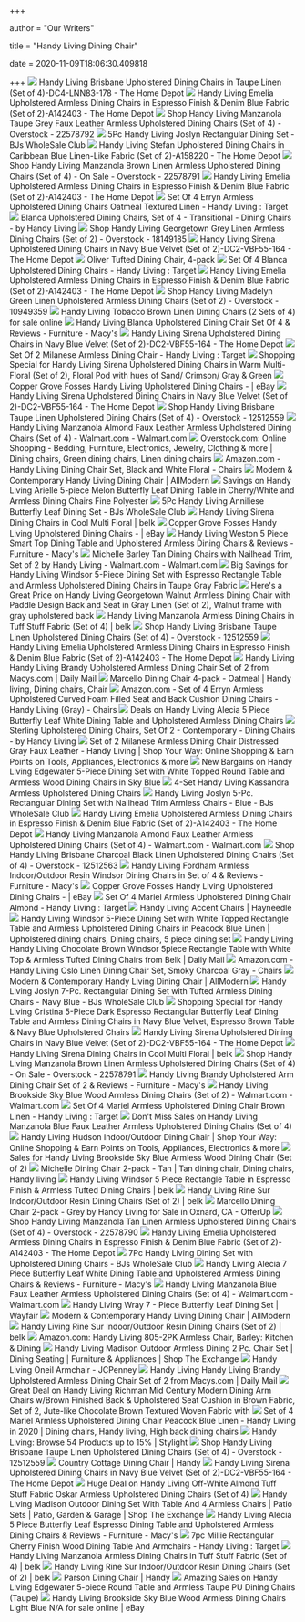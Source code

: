 +++
        
author = "Our Writers"
        
title = "Handy Living Dining Chair"
        
date = 2020-11-09T18:06:30.409818
        
+++
[ ![](https://images.homedepot-static.com/productImages/89890d35-f40c-485f-82a5-b68c658b29d8/svn/taupe-handy-living-dining-chairs-dc4-lnn83-178-64_600.jpg)](https://images.homedepot-static.com/productImages/89890d35-f40c-485f-82a5-b68c658b29d8/svn/taupe-handy-living-dining-chairs-dc4-lnn83-178-64_600.jpg) Handy Living Brisbane Upholstered Dining Chairs in Taupe Linen (Set of  4)-DC4-LNN83-178 - The Home Depot
[ ![](https://images.homedepot-static.com/productImages/ddd59389-9217-4ac4-97bf-89af12830048/svn/denim-blue-fabric-espresso-frame-handy-living-dining-chairs-a142403-64_600.jpg)](https://images.homedepot-static.com/productImages/ddd59389-9217-4ac4-97bf-89af12830048/svn/denim-blue-fabric-espresso-frame-handy-living-dining-chairs-a142403-64_600.jpg) Handy Living Emelia Upholstered Armless Dining Chairs in Espresso Finish &  Denim Blue Fabric (Set of 2)-A142403 - The Home Depot
[ ![](https://ak1.ostkcdn.com/images/products/22578792/Handy-Living-Manzanola-Taupe-Grey-Faux-Leather-Armless-Upholstered-Dining-Chairs-Set-of-4-385c24ea-08e7-4492-b1b9-88fb9525272c_600.jpg?impolicy=medium)](https://ak1.ostkcdn.com/images/products/22578792/Handy-Living-Manzanola-Taupe-Grey-Faux-Leather-Armless-Upholstered-Dining-Chairs-Set-of-4-385c24ea-08e7-4492-b1b9-88fb9525272c_600.jpg?impolicy=medium) Shop Handy Living Manzanola Taupe Grey Faux Leather Armless Upholstered Dining  Chairs (Set of 4) - Overstock - 22578792
[ ![](https://bjs.scene7.com/is/image/bjs/244423001?$bjs-Zoom$)](https://bjs.scene7.com/is/image/bjs/244423001?$bjs-Zoom$) 5Pc Handy Living Joslyn Rectangular Dining Set - BJs WholeSale Club
[ ![](https://images.homedepot-static.com/productImages/f23ac6f5-4dda-4063-9a59-2977c5ebbee2/svn/caribbean-blue-handy-living-dining-chairs-a158220-64_600.jpg)](https://images.homedepot-static.com/productImages/f23ac6f5-4dda-4063-9a59-2977c5ebbee2/svn/caribbean-blue-handy-living-dining-chairs-a158220-64_600.jpg) Handy Living Stefan Upholstered Dining Chairs in Caribbean Blue Linen-Like  Fabric (Set of 2)-A158220 - The Home Depot
[ ![](https://ak1.ostkcdn.com/images/products/22578791/Handy-Living-Manzanola-Brown-Linen-Armless-Upholstered-Dining-Chairs-Set-of-4-dee68c1d-ceba-4b6d-80d7-d9a645ad5a4e.jpg)](https://ak1.ostkcdn.com/images/products/22578791/Handy-Living-Manzanola-Brown-Linen-Armless-Upholstered-Dining-Chairs-Set-of-4-dee68c1d-ceba-4b6d-80d7-d9a645ad5a4e.jpg) Shop Handy Living Manzanola Brown Linen Armless Upholstered Dining Chairs  (Set of 4) - On Sale - Overstock - 22578791
[ ![](https://images.homedepot-static.com/productImages/1a00d08d-0bec-4a99-8600-113e6d9bb9cc/svn/denim-blue-fabric-espresso-frame-handy-living-dining-chairs-a142403-c3_600.jpg)](https://images.homedepot-static.com/productImages/1a00d08d-0bec-4a99-8600-113e6d9bb9cc/svn/denim-blue-fabric-espresso-frame-handy-living-dining-chairs-a142403-c3_600.jpg) Handy Living Emelia Upholstered Armless Dining Chairs in Espresso Finish &  Denim Blue Fabric (Set of 2)-A142403 - The Home Depot
[ ![](https://target.scene7.com/is/image/Target/GUEST_23e60cfb-f655-4ef2-bccc-40207af19613?wid=488&hei=488&fmt=pjpeg)](https://target.scene7.com/is/image/Target/GUEST_23e60cfb-f655-4ef2-bccc-40207af19613?wid=488&hei=488&fmt=pjpeg) Set Of 4 Erryn Armless Upholstered Dining Chairs Oatmeal Textured Linen - Handy  Living : Target
[ ![](https://st.hzcdn.com/simgs/6b01ce0b0b2814e0_4-3592/home-design.jpg)](https://st.hzcdn.com/simgs/6b01ce0b0b2814e0_4-3592/home-design.jpg) Blanca Upholstered Dining Chairs, Set of 4 - Transitional - Dining Chairs -  by Handy Living
[ ![](https://ak1.ostkcdn.com/images/products/18149185/Handy-Living-Georgetown-Grey-Linen-Armless-Dining-Chairs-Set-of-2-3066698b-19e8-4f03-8df6-2e4c2c1ddbce.jpg)](https://ak1.ostkcdn.com/images/products/18149185/Handy-Living-Georgetown-Grey-Linen-Armless-Dining-Chairs-Set-of-2-3066698b-19e8-4f03-8df6-2e4c2c1ddbce.jpg) Shop Handy Living Georgetown Grey Linen Armless Dining Chairs (Set of 2) -  Overstock - 18149185
[ ![](https://images.homedepot-static.com/productImages/0f5ad765-0f53-49c4-b5ba-f0000909e82c/svn/navy-blue-handy-living-dining-chairs-dc2-vbf55-164-64_600.jpg)](https://images.homedepot-static.com/productImages/0f5ad765-0f53-49c4-b5ba-f0000909e82c/svn/navy-blue-handy-living-dining-chairs-dc2-vbf55-164-64_600.jpg) Handy Living Sirena Upholstered Dining Chairs in Navy Blue Velvet (Set of  2)-DC2-VBF55-164 - The Home Depot
[ ![](https://images.costco-static.com/ImageDelivery/imageService?profileId=12026540&itemId=100463208-847&recipeName=680)](https://images.costco-static.com/ImageDelivery/imageService?profileId=12026540&itemId=100463208-847&recipeName=680) Oliver Tufted Dining Chair, 4-pack
[ ![](https://target.scene7.com/is/image/Target/GUEST_7319757a-3778-4bd7-b5b8-85f64c01d646?wid=488&hei=488&fmt=pjpeg)](https://target.scene7.com/is/image/Target/GUEST_7319757a-3778-4bd7-b5b8-85f64c01d646?wid=488&hei=488&fmt=pjpeg) Set Of 4 Blanca Upholstered Dining Chairs - Handy Living : Target
[ ![](https://images.homedepot-static.com/productImages/cc494ddf-41fa-4880-80c2-083396e39a0e/svn/denim-blue-fabric-espresso-frame-handy-living-dining-chairs-a142403-40_600.jpg)](https://images.homedepot-static.com/productImages/cc494ddf-41fa-4880-80c2-083396e39a0e/svn/denim-blue-fabric-espresso-frame-handy-living-dining-chairs-a142403-40_600.jpg) Handy Living Emelia Upholstered Armless Dining Chairs in Espresso Finish &  Denim Blue Fabric (Set of 2)-A142403 - The Home Depot
[ ![](https://ak1.ostkcdn.com/images/products/10949359/Handy-Living-Madelyn-Green-Linen-Upholstered-Armless-Dining-Chairs-Set-of-2-ef456c54-f8fa-4415-a027-120a2d50e5d1_600.jpg?impolicy=medium)](https://ak1.ostkcdn.com/images/products/10949359/Handy-Living-Madelyn-Green-Linen-Upholstered-Armless-Dining-Chairs-Set-of-2-ef456c54-f8fa-4415-a027-120a2d50e5d1_600.jpg?impolicy=medium) Shop Handy Living Madelyn Green Linen Upholstered Armless Dining Chairs  (Set of 2) - Overstock - 10949359
[ ![](https://i.ebayimg.com/images/g/L2cAAOSwrD9dvhG5/s-l640.jpg)](https://i.ebayimg.com/images/g/L2cAAOSwrD9dvhG5/s-l640.jpg) Handy Living Tobacco Brown Linen Dining Chairs (2 Sets of 4) for sale online
[ ![](https://slimages.macysassets.com/is/image/MCY/products/7/optimized/10316777_fpx.tif?bgc=255,255,255&wid=224&qlt=90,0&layer=comp&op_sharpen=0&resMode=bicub&op_usm=0.7,1.0,0.5,0&fmt=jpeg)](https://slimages.macysassets.com/is/image/MCY/products/7/optimized/10316777_fpx.tif?bgc=255,255,255&wid=224&qlt=90,0&layer=comp&op_sharpen=0&resMode=bicub&op_usm=0.7,1.0,0.5,0&fmt=jpeg) Handy Living Blanca Upholstered Dining Chair Set Of 4 & Reviews - Furniture  - Macy's
[ ![](https://images.homedepot-static.com/productImages/53ff0400-4f86-4801-8984-016dd92d17f1/svn/navy-blue-handy-living-dining-chairs-dc2-vbf55-164-c3_600.jpg)](https://images.homedepot-static.com/productImages/53ff0400-4f86-4801-8984-016dd92d17f1/svn/navy-blue-handy-living-dining-chairs-dc2-vbf55-164-c3_600.jpg) Handy Living Sirena Upholstered Dining Chairs in Navy Blue Velvet (Set of  2)-DC2-VBF55-164 - The Home Depot
[ ![](https://target.scene7.com/is/image/Target/GUEST_56f2658a-a415-4432-8d3e-2c4a4ae0efd1?wid=488&hei=488&fmt=pjpeg)](https://target.scene7.com/is/image/Target/GUEST_56f2658a-a415-4432-8d3e-2c4a4ae0efd1?wid=488&hei=488&fmt=pjpeg) Set Of 2 Milanese Armless Dining Chair - Handy Living : Target
[ ![](https://images.prod.meredith.com/product/176f5cd549d028d6b49b0085efde9c4b/1598976005338/l/handy-living-sirena-upholstered-dining-chairs-in-warm-multi-floral-set-of-2-floral-pod-with-hues-of-sand-crimson-gray-and-green)](https://images.prod.meredith.com/product/176f5cd549d028d6b49b0085efde9c4b/1598976005338/l/handy-living-sirena-upholstered-dining-chairs-in-warm-multi-floral-set-of-2-floral-pod-with-hues-of-sand-crimson-gray-and-green) Shopping Special for Handy Living Sirena Upholstered Dining Chairs in Warm  Multi-Floral (Set of 2), Floral Pod with hues of Sand/ Crimson/ Gray & Green
[ ![](https://ak1.ostkcdn.com/images/products/26882521/Handy-Living-Sirena-Upholstered-Dining-Chairs-Set-of-2-5da30b3e-b1f4-46ee-b491-3b23675f4e14.jpg)](https://ak1.ostkcdn.com/images/products/26882521/Handy-Living-Sirena-Upholstered-Dining-Chairs-Set-of-2-5da30b3e-b1f4-46ee-b491-3b23675f4e14.jpg) Copper Grove Fosses Handy Living Upholstered Dining Chairs - | eBay
[ ![](https://images.homedepot-static.com/productImages/48167391-0c9b-440a-ba59-e865dba98a98/svn/navy-blue-handy-living-dining-chairs-dc2-vbf55-164-40_600.jpg)](https://images.homedepot-static.com/productImages/48167391-0c9b-440a-ba59-e865dba98a98/svn/navy-blue-handy-living-dining-chairs-dc2-vbf55-164-40_600.jpg) Handy Living Sirena Upholstered Dining Chairs in Navy Blue Velvet (Set of  2)-DC2-VBF55-164 - The Home Depot
[ ![](https://ak1.ostkcdn.com/images/products/12512559/Handy-Living-Brisbane-Taupe-Linen-Upholstered-Dining-Chairs-Set-of-4-bd4272cf-5933-4a29-9635-9b8b147babcc.jpg)](https://ak1.ostkcdn.com/images/products/12512559/Handy-Living-Brisbane-Taupe-Linen-Upholstered-Dining-Chairs-Set-of-4-bd4272cf-5933-4a29-9635-9b8b147babcc.jpg) Shop Handy Living Brisbane Taupe Linen Upholstered Dining Chairs (Set of 4)  - Overstock - 12512559
[ ![](https://i5.walmartimages.com/asr/80180639-bdd3-4975-a625-98d6e16321fc.e4d47928b91c5fe6166ee9d0ae611917.jpeg)](https://i5.walmartimages.com/asr/80180639-bdd3-4975-a625-98d6e16321fc.e4d47928b91c5fe6166ee9d0ae611917.jpeg) Handy Living Manzanola Almond Faux Leather Armless Upholstered Dining Chairs  (Set of 4) - Walmart.com - Walmart.com
[ ![](https://i.pinimg.com/originals/74/c6/70/74c67041321a2ff93c35d3676d206793.jpg)](https://i.pinimg.com/originals/74/c6/70/74c67041321a2ff93c35d3676d206793.jpg) Overstock.com: Online Shopping - Bedding, Furniture, Electronics, Jewelry,  Clothing & more | Dining chairs, Green dining chairs, Linen dining chairs
[ ![](https://images-na.ssl-images-amazon.com/images/I/91QAZdMluWL._AC_SY355_.jpg)](https://images-na.ssl-images-amazon.com/images/I/91QAZdMluWL._AC_SY355_.jpg) Amazon.com - Handy Living Dining Chair Set, Black and White Floral - Chairs
[ ![](https://secure.img1-fg.wfcdn.com/im/64505051/resize-h310-w310%5Ecompr-r85/8086/80868930/victor-upholstered-dining-chair.jpg)](https://secure.img1-fg.wfcdn.com/im/64505051/resize-h310-w310%5Ecompr-r85/8086/80868930/victor-upholstered-dining-chair.jpg) Modern & Contemporary Handy Living Dining Chair | AllModern
[ ![](https://images.prod.meredith.com/product/0fca25b18e263e4041de1c941b59b7e4/1574524805678/l/handy-living-arielle-5-piece-melon-butterfly-leaf-dining-table-in-cherry-white-and-armless-dining-chairs-fine-polyester)](https://images.prod.meredith.com/product/0fca25b18e263e4041de1c941b59b7e4/1574524805678/l/handy-living-arielle-5-piece-melon-butterfly-leaf-dining-table-in-cherry-white-and-armless-dining-chairs-fine-polyester) Savings on Handy Living Arielle 5-piece Melon Butterfly Leaf Dining Table  in Cherry/White and Armless Dining Chairs Fine Polyester
[ ![](https://bjs.scene7.com/is/image/bjs/244411001?$bjs-Zoom$)](https://bjs.scene7.com/is/image/bjs/244411001?$bjs-Zoom$) 5Pc Handy Living Anniliese Butterfly Leaf Dining Set - BJs WholeSale Club
[ ![](https://belk.scene7.com/is/image/Belk?layer=0&src=9200819_DC2PTN55164_A_960&$DWP_PRODUCT_PDP_LARGE$)](https://belk.scene7.com/is/image/Belk?layer=0&src=9200819_DC2PTN55164_A_960&$DWP_PRODUCT_PDP_LARGE$) Handy Living Sirena Dining Chairs in Cool Multi Floral | belk
[ ![](https://ak1.ostkcdn.com/images/products/26882521/Handy-Living-Sirena-Upholstered-Dining-Chairs-Set-of-2-bc7d01b3-8ce0-4f66-8eb2-1a6fb38f9178.jpg)](https://ak1.ostkcdn.com/images/products/26882521/Handy-Living-Sirena-Upholstered-Dining-Chairs-Set-of-2-bc7d01b3-8ce0-4f66-8eb2-1a6fb38f9178.jpg) Copper Grove Fosses Handy Living Upholstered Dining Chairs - | eBay
[ ![](https://slimages.macys.com/is/image/MCY/products/2/optimized/17205082_fpx.tif?op_sharpen=1&wid=500&hei=613&fit=fit,1&$filtersm$)](https://slimages.macys.com/is/image/MCY/products/2/optimized/17205082_fpx.tif?op_sharpen=1&wid=500&hei=613&fit=fit,1&$filtersm$) Handy Living Weston 5 Piece Smart Top Dining Table and Upholstered Armless Dining  Chairs & Reviews - Furniture - Macy's
[ ![](https://i5.walmartimages.com/asr/d95d3dab-fd34-4e97-9670-a3405c0a37f3.368c8375806e1719ad3a93bc32538cb0.jpeg?odnWidth=612&odnHeight=612&odnBg=ffffff)](https://i5.walmartimages.com/asr/d95d3dab-fd34-4e97-9670-a3405c0a37f3.368c8375806e1719ad3a93bc32538cb0.jpeg?odnWidth=612&odnHeight=612&odnBg=ffffff) Michelle Barley Tan Dining Chairs with Nailhead Trim, Set of 2 by Handy  Living - Walmart.com - Walmart.com
[ ![](https://images.prod.meredith.com/product/2a24494aeabdc2024eb3f3ca27375b8c/1550476320003/l/handy-living-windsor-5-piece-dining-set-with-espresso-rectangle-table-and-armless-upholstered-dining-chairs-in-taupe-gray-fabric)](https://images.prod.meredith.com/product/2a24494aeabdc2024eb3f3ca27375b8c/1550476320003/l/handy-living-windsor-5-piece-dining-set-with-espresso-rectangle-table-and-armless-upholstered-dining-chairs-in-taupe-gray-fabric) Big Savings for Handy Living Windsor 5-Piece Dining Set with Espresso  Rectangle Table and Armless Upholstered Dining Chairs in Taupe Gray Fabric
[ ![](https://images.prod.meredith.com/product/0c7cca9bbff2bb1991e845e3d792072a/1570593820540/l/handy-living-georgetown-walnut-armless-dining-chair-with-paddle-design-back-and-seat-in-gray-linen-set-of-2-walnut-frame-with-gray-upholstered-back)](https://images.prod.meredith.com/product/0c7cca9bbff2bb1991e845e3d792072a/1570593820540/l/handy-living-georgetown-walnut-armless-dining-chair-with-paddle-design-back-and-seat-in-gray-linen-set-of-2-walnut-frame-with-gray-upholstered-back) Here's a Great Price on Handy Living Georgetown Walnut Armless Dining Chair  with Paddle Design Back and Seat in Gray Linen (Set of 2), Walnut frame  with gray upholstered back
[ ![](https://belk.scene7.com/is/image/Belk?layer=0&src=9200819_DC4KZS16374_A_030&$DWP_PRODUCT_PDP_MOBILE_L$)](https://belk.scene7.com/is/image/Belk?layer=0&src=9200819_DC4KZS16374_A_030&$DWP_PRODUCT_PDP_MOBILE_L$) Handy Living Manzanola Armless Dining Chairs in Tuff Stuff Fabric (Set of  4) | belk
[ ![](https://ak1.ostkcdn.com/images/products/12512559/Handy-Living-Brisbane-Taupe-Linen-Upholstered-Dining-Chairs-Set-of-4-9cc5f2be-b643-404b-b25f-61a11387b327.jpg)](https://ak1.ostkcdn.com/images/products/12512559/Handy-Living-Brisbane-Taupe-Linen-Upholstered-Dining-Chairs-Set-of-4-9cc5f2be-b643-404b-b25f-61a11387b327.jpg) Shop Handy Living Brisbane Taupe Linen Upholstered Dining Chairs (Set of 4)  - Overstock - 12512559
[ ![](https://images.homedepot-static.com/productImages/b9bcbffd-1aea-4484-b4eb-c823832871d1/svn/denim-blue-fabric-espresso-frame-handy-living-dining-chairs-a142403-31_600.jpg)](https://images.homedepot-static.com/productImages/b9bcbffd-1aea-4484-b4eb-c823832871d1/svn/denim-blue-fabric-espresso-frame-handy-living-dining-chairs-a142403-31_600.jpg) Handy Living Emelia Upholstered Armless Dining Chairs in Espresso Finish &  Denim Blue Fabric (Set of 2)-A142403 - The Home Depot
[ ![](https://slimages.macysassets.com/is/image/MCY/products/1/optimized/17205211_fpx.tif?wid=300&fmt=jpeg&qlt=100)](https://slimages.macysassets.com/is/image/MCY/products/1/optimized/17205211_fpx.tif?wid=300&fmt=jpeg&qlt=100) Handy Living Handy Living Brandy Upholstered Armless Dining Chair Set of 2  from Macys.com | Daily Mail
[ ![](https://i.pinimg.com/originals/0e/ac/6d/0eac6d9380ed95b17ba2701124f4db3c.jpg)](https://i.pinimg.com/originals/0e/ac/6d/0eac6d9380ed95b17ba2701124f4db3c.jpg) Marcello Dining Chair 4-pack - Oatmeal | Handy living, Dining chairs, Chair
[ ![](https://images-na.ssl-images-amazon.com/images/I/31cVMACKmUL._AC_.jpg)](https://images-na.ssl-images-amazon.com/images/I/31cVMACKmUL._AC_.jpg) Amazon.com - Set of 4 Erryn Armless Upholstered Curved Foam Filled Seat and  Back Cushion Dining Chairs - Handy Living (Gray) - Chairs
[ ![](https://images.prod.meredith.com/product/9cb388a83c40cab96d00357601af7fb8/1596794714216/l/handy-living-alecia-5-piece-butterfly-leaf-white-dining-table-and-upholstered-armless-dining-chairs)](https://images.prod.meredith.com/product/9cb388a83c40cab96d00357601af7fb8/1596794714216/l/handy-living-alecia-5-piece-butterfly-leaf-white-dining-table-and-upholstered-armless-dining-chairs) Deals on Handy Living Alecia 5 Piece Butterfly Leaf White Dining Table and  Upholstered Armless Dining Chairs
[ ![](https://st.hzcdn.com/simgs/1321c3fa0cb8a66e_4-3517/home-design.jpg)](https://st.hzcdn.com/simgs/1321c3fa0cb8a66e_4-3517/home-design.jpg) Sterling Upholstered Dining Chairs, Set Of 2 - Contemporary - Dining Chairs  - by Handy Living
[ ![](https://s5.sywcdn.net/getImage?url=https%3A%2F%2Ftarget.scene7.com%2Fis%2Fimage%2FTarget%2FGUEST_93401505-495f-491d-92ae-f871910c328b&t=Product&w=380&h=380&qlt=100&mrg=1&str=1&s=26e6491631e52271a480470509580cc2)](https://s5.sywcdn.net/getImage?url=https%3A%2F%2Ftarget.scene7.com%2Fis%2Fimage%2FTarget%2FGUEST_93401505-495f-491d-92ae-f871910c328b&t=Product&w=380&h=380&qlt=100&mrg=1&str=1&s=26e6491631e52271a480470509580cc2) Set of 2 Milanese Armless Dining Chair Distressed Gray Faux Leather - Handy  Living | Shop Your Way: Online Shopping & Earn Points on Tools, Appliances,  Electronics & more
[ ![](https://images.prod.meredith.com/product/5842bbe9bbd4d1e48ecc9fdfc3e886ed/1595292248343/l/handy-living-edgewater-5-piece-dining-set-with-white-topped-round-table-and-armless-wood-dining-chairs-in-sky-blue)](https://images.prod.meredith.com/product/5842bbe9bbd4d1e48ecc9fdfc3e886ed/1595292248343/l/handy-living-edgewater-5-piece-dining-set-with-white-topped-round-table-and-armless-wood-dining-chairs-in-sky-blue) New Bargains on Handy Living Edgewater 5-Piece Dining Set with White Topped  Round Table and Armless Wood Dining Chairs in Sky Blue
[ ![](https://images.homedepot-static.com/productImages/dcc18c28-3418-49d3-a09e-a6e7e501cbd2/svn/heather-gray-handy-living-dining-chairs-a168366-64_300.jpg)](https://images.homedepot-static.com/productImages/dcc18c28-3418-49d3-a09e-a6e7e501cbd2/svn/heather-gray-handy-living-dining-chairs-a168366-64_300.jpg) 4-Set Handy Living Kassandra Armless Upholstered Dining Chairs
[ ![](https://bjs.scene7.com/is/image/bjs/244418?$bjs-Initial480$)](https://bjs.scene7.com/is/image/bjs/244418?$bjs-Initial480$) Handy Living Joslyn 5-Pc. Rectangular Dining Set with Nailhead Trim Armless  Chairs - Blue - BJs WholeSale Club
[ ![](https://images.homedepot-static.com/productImages/9c3bc1a6-1be6-4715-9ecf-41f9c1176a7d/svn/denim-blue-fabric-espresso-frame-handy-living-dining-chairs-a142403-66_600.jpg)](https://images.homedepot-static.com/productImages/9c3bc1a6-1be6-4715-9ecf-41f9c1176a7d/svn/denim-blue-fabric-espresso-frame-handy-living-dining-chairs-a142403-66_600.jpg) Handy Living Emelia Upholstered Armless Dining Chairs in Espresso Finish &  Denim Blue Fabric (Set of 2)-A142403 - The Home Depot
[ ![](https://i5.walmartimages.com/asr/f728bd80-1b72-416d-b5a8-dcc85a6837ab.91562e419327d2cd40e1026996263e82.jpeg?odnWidth=612&odnHeight=612&odnBg=ffffff)](https://i5.walmartimages.com/asr/f728bd80-1b72-416d-b5a8-dcc85a6837ab.91562e419327d2cd40e1026996263e82.jpeg?odnWidth=612&odnHeight=612&odnBg=ffffff) Handy Living Manzanola Almond Faux Leather Armless Upholstered Dining Chairs  (Set of 4) - Walmart.com - Walmart.com
[ ![](https://ak1.ostkcdn.com/images/products/12512563/Handy-Living-Brisbane-Charcoal-Black-Linen-Upholstered-Dining-Chairs-Set-of-4-8af9b894-52c7-461c-8ea0-048c1d2cbda3.jpg)](https://ak1.ostkcdn.com/images/products/12512563/Handy-Living-Brisbane-Charcoal-Black-Linen-Upholstered-Dining-Chairs-Set-of-4-8af9b894-52c7-461c-8ea0-048c1d2cbda3.jpg) Shop Handy Living Brisbane Charcoal Black Linen Upholstered Dining Chairs  (Set of 4) - Overstock - 12512563
[ ![](https://slimages.macysassets.com/is/image/MCY/products/2/optimized/15309262_fpx.tif?op_sharpen=1&wid=500&hei=613&fit=fit,1&$filtersm$)](https://slimages.macysassets.com/is/image/MCY/products/2/optimized/15309262_fpx.tif?op_sharpen=1&wid=500&hei=613&fit=fit,1&$filtersm$) Handy Living Fordham Armless Indoor/Outdoor Resin Windsor Dining Chairs in  Set of 4 & Reviews - Furniture - Macy's
[ ![](https://ak1.ostkcdn.com/images/products/26882521/Handy-Living-Sirena-Upholstered-Dining-Chairs-Set-of-2-c953e921-c345-4157-b185-d2a6d862bfd3.jpg)](https://ak1.ostkcdn.com/images/products/26882521/Handy-Living-Sirena-Upholstered-Dining-Chairs-Set-of-2-c953e921-c345-4157-b185-d2a6d862bfd3.jpg) Copper Grove Fosses Handy Living Upholstered Dining Chairs - | eBay
[ ![](https://target.scene7.com/is/image/Target/GUEST_15b6520a-5eec-4dfa-8d9c-da390afb659d?wid=488&hei=488&fmt=pjpeg)](https://target.scene7.com/is/image/Target/GUEST_15b6520a-5eec-4dfa-8d9c-da390afb659d?wid=488&hei=488&fmt=pjpeg) Set Of 4 Mariel Armless Upholstered Dining Chair Almond - Handy Living :  Target
[ ![](https://content.haycdn.com/mgen/master:HLG422.jpg?is=400,400,0xffffff)](https://content.haycdn.com/mgen/master:HLG422.jpg?is=400,400,0xffffff) Handy Living Accent Chairs | Hayneedle
[ ![](https://i.pinimg.com/474x/fa/f3/99/faf3995338b4f79d2f2667f90e0bd94d.jpg)](https://i.pinimg.com/474x/fa/f3/99/faf3995338b4f79d2f2667f90e0bd94d.jpg) Handy Living Windsor 5-Piece Dining Set with White Topped Rectangle Table  and Armless Upholstered Dining Chairs in Peacock Blue Linen | Upholstered dining  chairs, Dining chairs, 5 piece dining set
[ ![](https://d1-pub.bizrate.com/image/obj/10610533220;sq=400)](https://d1-pub.bizrate.com/image/obj/10610533220;sq=400) Handy Living Handy Living Chocolate Brown Windsor 5piece Rectangle Table  with White Top & Armless Tufted Dining Chairs from Belk | Daily Mail
[ ![](https://m.media-amazon.com/images/I/81ELAurqGFL._AC_.jpg)](https://m.media-amazon.com/images/I/81ELAurqGFL._AC_.jpg) Amazon.com - Handy Living Oslo Linen Dining Chair Set, Smoky Charcoal Gray  - Chairs
[ ![](https://secure.img1-fg.wfcdn.com/im/47160181/resize-h310-w310%5Ecompr-r85/9330/93302940/melva-velvet-upholstered-dining-chair.jpg)](https://secure.img1-fg.wfcdn.com/im/47160181/resize-h310-w310%5Ecompr-r85/9330/93302940/melva-velvet-upholstered-dining-chair.jpg) Modern & Contemporary Handy Living Dining Chair | AllModern
[ ![](https://bjs.scene7.com/is/image/bjs/244424001?$bjs-Zoom$)](https://bjs.scene7.com/is/image/bjs/244424001?$bjs-Zoom$) Handy Living Joslyn 7-Pc. Rectangular Dining Set with Tufted Armless Dining  Chairs - Navy Blue - BJs WholeSale Club
[ ![](https://images.prod.meredith.com/product/404d6803e35184396a306692cfa4630a/1597658545071/l/handy-living-cristina-5-piece-navy-blue-rectangular-butterfly-leaf-dining-table-and-armless-dining-chairs-velvet-espresso-brown-table-and-navy-blue)](https://images.prod.meredith.com/product/404d6803e35184396a306692cfa4630a/1597658545071/l/handy-living-cristina-5-piece-navy-blue-rectangular-butterfly-leaf-dining-table-and-armless-dining-chairs-velvet-espresso-brown-table-and-navy-blue) Shopping Special for Handy Living Cristina 5-Piece Dark Espresso  Rectangular Butterfly Leaf Dining Table and Armless Dining Chairs in Navy  Blue Velvet, Espresso Brown Table & Navy Blue Upholstered Chairs
[ ![](https://images.homedepot-static.com/productImages/73620cac-8fbe-4e14-93de-61372cac69a6/svn/navy-blue-handy-living-dining-chairs-dc2-vbf55-164-66_600.jpg)](https://images.homedepot-static.com/productImages/73620cac-8fbe-4e14-93de-61372cac69a6/svn/navy-blue-handy-living-dining-chairs-dc2-vbf55-164-66_600.jpg) Handy Living Sirena Upholstered Dining Chairs in Navy Blue Velvet (Set of  2)-DC2-VBF55-164 - The Home Depot
[ ![](https://belk.scene7.com/is/image/Belk?layer=0&src=9200819_DC2PTN55164_B_960&$DWP_PRODUCT_PDP_MOBILE_L$)](https://belk.scene7.com/is/image/Belk?layer=0&src=9200819_DC2PTN55164_B_960&$DWP_PRODUCT_PDP_MOBILE_L$) Handy Living Sirena Dining Chairs in Cool Multi Floral | belk
[ ![](https://ak1.ostkcdn.com/images/products/22578791/Handy-Living-Manzanola-Brown-Linen-Armless-Upholstered-Dining-Chairs-Set-of-4-2169d8dd-8ca8-4b54-afd6-2d099542f7cb_600.jpg?impolicy=medium)](https://ak1.ostkcdn.com/images/products/22578791/Handy-Living-Manzanola-Brown-Linen-Armless-Upholstered-Dining-Chairs-Set-of-4-2169d8dd-8ca8-4b54-afd6-2d099542f7cb_600.jpg?impolicy=medium) Shop Handy Living Manzanola Brown Linen Armless Upholstered Dining Chairs  (Set of 4) - On Sale - Overstock - 22578791
[ ![](https://slimages.macysassets.com/is/image/MCY/products/7/optimized/17204877_fpx.tif?op_sharpen=1&wid=500&hei=613&fit=fit,1&$filtersm$)](https://slimages.macysassets.com/is/image/MCY/products/7/optimized/17204877_fpx.tif?op_sharpen=1&wid=500&hei=613&fit=fit,1&$filtersm$) Handy Living Brandy Upholstered Arm Dining Chair Set of 2 & Reviews -  Furniture - Macy's
[ ![](https://i5.walmartimages.com/asr/9c9ad592-d8e7-497e-9aca-97a208654d5b_1.d43fdc0f46c11c89e8b08912bc58f67b.jpeg?odnWidth=612&odnHeight=612&odnBg=ffffff)](https://i5.walmartimages.com/asr/9c9ad592-d8e7-497e-9aca-97a208654d5b_1.d43fdc0f46c11c89e8b08912bc58f67b.jpeg?odnWidth=612&odnHeight=612&odnBg=ffffff) Handy Living Brookside Sky Blue Wood Armless Dining Chairs (Set of 2) -  Walmart.com - Walmart.com
[ ![](https://target.scene7.com/is/image/Target/GUEST_5593e6c1-83dd-4aba-af70-3568bef4fdcd?wid=488&hei=488&fmt=pjpeg)](https://target.scene7.com/is/image/Target/GUEST_5593e6c1-83dd-4aba-af70-3568bef4fdcd?wid=488&hei=488&fmt=pjpeg) Set Of 4 Mariel Armless Upholstered Dining Chair Brown Linen - Handy Living  : Target
[ ![](https://images.prod.meredith.com/product/69825e748ad8de716dc828c4404b3e59/1576925107741/l/handy-living-manzanola-blue-faux-leather-armless-upholstered-dining-chairs-set-of-4)](https://images.prod.meredith.com/product/69825e748ad8de716dc828c4404b3e59/1576925107741/l/handy-living-manzanola-blue-faux-leather-armless-upholstered-dining-chairs-set-of-4) Don't Miss Sales on Handy Living Manzanola Blue Faux Leather Armless  Upholstered Dining Chairs (Set of 4)
[ ![](https://s3.sywcdn.net/getImage?url=https%3A%2F%2Fimages.hayneedle.com%2Fmgen%2Foptions%3AHLG441_15_BeigeBrown.jpg%3Fis%3D1600%2C1600%2C0xffffff&t=Product&w=1500&h=1500&qlt=100&mrg=1&str=1&s=bfb15cfd153b9850ee10b423ac085f03)](https://s3.sywcdn.net/getImage?url=https%3A%2F%2Fimages.hayneedle.com%2Fmgen%2Foptions%3AHLG441_15_BeigeBrown.jpg%3Fis%3D1600%2C1600%2C0xffffff&t=Product&w=1500&h=1500&qlt=100&mrg=1&str=1&s=bfb15cfd153b9850ee10b423ac085f03) Handy Living Hudson Indoor/Outdoor Dining Chair | Shop Your Way: Online  Shopping & Earn Points on Tools, Appliances, Electronics & more
[ ![](https://images.prod.meredith.com/product/ae06de16ab118ce1d6326e00ba06df53/1532243401518/l/brookside-sky-blue-armless-wood-dining-chair-set-of-2)](https://images.prod.meredith.com/product/ae06de16ab118ce1d6326e00ba06df53/1532243401518/l/brookside-sky-blue-armless-wood-dining-chair-set-of-2) Sales for Handy Living Brookside Sky Blue Armless Wood Dining Chair (Set of  2)
[ ![](https://i.pinimg.com/originals/cd/bb/da/cdbbda1e80a3350f31f5167a89f190fa.jpg)](https://i.pinimg.com/originals/cd/bb/da/cdbbda1e80a3350f31f5167a89f190fa.jpg) Michelle Dining Chair 2-pack - Tan | Tan dining chair, Dining chairs, Handy  living
[ ![](https://belk.scene7.com/is/image/Belk?layer=0&src=9200819_1188520_A_200&$DWP_PRODUCT_PDP_LARGE$)](https://belk.scene7.com/is/image/Belk?layer=0&src=9200819_1188520_A_200&$DWP_PRODUCT_PDP_LARGE$) Handy Living Windsor 5 Piece Rectangle Table in Espresso Finish & Armless  Tufted Dining Chairs | belk
[ ![](https://belk.scene7.com/is/image/Belk?layer=0&src=9200819_DC216420_A_030&$DWP_PRODUCT_PDP_MOBILE_L$)](https://belk.scene7.com/is/image/Belk?layer=0&src=9200819_DC216420_A_030&$DWP_PRODUCT_PDP_MOBILE_L$) Handy Living Rine Sur Indoor/Outdoor Resin Dining Chairs (Set of 2) | belk
[ ![](https://images.offerup.com/s7EmhtqLmk6M8dzOlgy69KAMSFM=/600x800/08d1/08d1dd51c72e4171818b9c204cd8d4c8.jpg)](https://images.offerup.com/s7EmhtqLmk6M8dzOlgy69KAMSFM=/600x800/08d1/08d1dd51c72e4171818b9c204cd8d4c8.jpg) Marcello Dining Chair 2-pack - Grey by Handy Living for Sale in Oxnard, CA  - OfferUp
[ ![](https://ak1.ostkcdn.com/images/products/22578790/Handy-Living-Manzanola-Tan-Linen-Armless-Upholstered-Dining-Chairs-Set-of-4-88436eb8-9bb6-4a41-9b33-cd2add3c38fc_600.jpg?impolicy=medium)](https://ak1.ostkcdn.com/images/products/22578790/Handy-Living-Manzanola-Tan-Linen-Armless-Upholstered-Dining-Chairs-Set-of-4-88436eb8-9bb6-4a41-9b33-cd2add3c38fc_600.jpg?impolicy=medium) Shop Handy Living Manzanola Tan Linen Armless Upholstered Dining Chairs  (Set of 4) - Overstock - 22578790
[ ![](https://images.homedepot-static.com/productImages/e1c2b8be-515a-4343-944c-ecb06a116453/svn/denim-blue-fabric-espresso-frame-handy-living-dining-chairs-a142403-4f_600.jpg)](https://images.homedepot-static.com/productImages/e1c2b8be-515a-4343-944c-ecb06a116453/svn/denim-blue-fabric-espresso-frame-handy-living-dining-chairs-a142403-4f_600.jpg) Handy Living Emelia Upholstered Armless Dining Chairs in Espresso Finish &  Denim Blue Fabric (Set of 2)-A142403 - The Home Depot
[ ![](https://bjs.scene7.com/is/image/bjs/244415?$bjs-Zoom$)](https://bjs.scene7.com/is/image/bjs/244415?$bjs-Zoom$) 7Pc Handy Living Dining Set with Upholstered Dining Chairs - BJs WholeSale  Club
[ ![](https://slimages.macysassets.com/is/image/MCY/products/0/optimized/17205350_fpx.tif?op_sharpen=1&wid=500&hei=613&fit=fit,1&$filtersm$)](https://slimages.macysassets.com/is/image/MCY/products/0/optimized/17205350_fpx.tif?op_sharpen=1&wid=500&hei=613&fit=fit,1&$filtersm$) Handy Living Alecia 7 Piece Butterfly Leaf White Dining Table and  Upholstered Armless Dining Chairs & Reviews - Furniture - Macy's
[ ![](https://i5.walmartimages.com/asr/503222a8-9073-4133-b6e3-1d88ce303a36.ef9e103cc5008362a4fcc4d21cb3e00b.jpeg)](https://i5.walmartimages.com/asr/503222a8-9073-4133-b6e3-1d88ce303a36.ef9e103cc5008362a4fcc4d21cb3e00b.jpeg) Handy Living Manzanola Blue Faux Leather Armless Upholstered Dining Chairs  (Set of 4) - Walmart.com - Walmart.com
[ ![](https://secure.img1-fg.wfcdn.com/im/71834362/resize-h800-w800%5Ecompr-r85/1260/126095899/Wray+7+-+Piece+Butterfly+Leaf+Dining+Set.jpg)](https://secure.img1-fg.wfcdn.com/im/71834362/resize-h800-w800%5Ecompr-r85/1260/126095899/Wray+7+-+Piece+Butterfly+Leaf+Dining+Set.jpg) Handy Living Wray 7 - Piece Butterfly Leaf Dining Set | Wayfair
[ ![](https://secure.img1-fg.wfcdn.com/im/02644373/resize-h310-w310%5Ecompr-r85/9696/96965324/colby-upholstered-dining-chair.jpg)](https://secure.img1-fg.wfcdn.com/im/02644373/resize-h310-w310%5Ecompr-r85/9696/96965324/colby-upholstered-dining-chair.jpg) Modern & Contemporary Handy Living Dining Chair | AllModern
[ ![](https://belk.scene7.com/is/image/Belk?layer=0&src=9200819_DC216420_C_030&$DWP_PRODUCT_PDP_MOBILE_L$)](https://belk.scene7.com/is/image/Belk?layer=0&src=9200819_DC216420_C_030&$DWP_PRODUCT_PDP_MOBILE_L$) Handy Living Rine Sur Indoor/Outdoor Resin Dining Chairs (Set of 2) | belk
[ ![](https://images-na.ssl-images-amazon.com/images/I/91r5aqbCQ6L._AC_SY355_.jpg)](https://images-na.ssl-images-amazon.com/images/I/91r5aqbCQ6L._AC_SY355_.jpg) Amazon.com: Handy Living 805-2PK Armless Chair, Barley: Kitchen & Dining
[ ![](https://www.shopmyexchange.com/products/images/xlarge/1940970_4129.jpg)](https://www.shopmyexchange.com/products/images/xlarge/1940970_4129.jpg) Handy Living Madison Outdoor Armless Dining 2 Pc. Chair Set | Dining  Seating | Furniture & Appliances | Shop The Exchange
[ ![](https://s7d9.scene7.com/is/image/JCPenney/DP1210201911003277M?resmode=sharp2&op_sharpen=1&wid=550&hei=550)](https://s7d9.scene7.com/is/image/JCPenney/DP1210201911003277M?resmode=sharp2&op_sharpen=1&wid=550&hei=550) Handy Living Oneil Armchair - JCPenney
[ ![](https://ak1.ostkcdn.com/images/products/18149200/Handy-Living-Georgetown-Grey-Linen-Armless-Dining-Chairs-Set-of-2-cbdfeebb-6c60-4bb6-bd97-d3b678e2c2fc_1000.jpg)](https://ak1.ostkcdn.com/images/products/18149200/Handy-Living-Georgetown-Grey-Linen-Armless-Dining-Chairs-Set-of-2-cbdfeebb-6c60-4bb6-bd97-d3b678e2c2fc_1000.jpg) Handy Living Handy Living Brandy Upholstered Armless Dining Chair Set of 2  from Macys.com | Daily Mail
[ ![](https://images.prod.meredith.com/product/2d1c8705f19a521dc70c7d0a5ad5c524/1594966439559/l/handy-living-richman-mid-century-modern-dining-arm-chairs-w-brown-finished-back-and-upholstered-seat-cushion-in-brown-fabric-set-of-2-jute-like)](https://images.prod.meredith.com/product/2d1c8705f19a521dc70c7d0a5ad5c524/1594966439559/l/handy-living-richman-mid-century-modern-dining-arm-chairs-w-brown-finished-back-and-upholstered-seat-cushion-in-brown-fabric-set-of-2-jute-like) Great Deal on Handy Living Richman Mid Century Modern Dining Arm Chairs  w/Brown Finished Back & Upholstered Seat Cushion in Brown Fabric, Set of 2,  Jute-like Chocolate Brown Textured Woven Fabric with
[ ![](https://i.pinimg.com/474x/9b/22/d8/9b22d81e389d29a8467991e8e57ea0bd.jpg)](https://i.pinimg.com/474x/9b/22/d8/9b22d81e389d29a8467991e8e57ea0bd.jpg) Set of 4 Mariel Armless Upholstered Dining Chair Peacock Blue Linen - Handy  Living in 2020 | Dining chairs, Handy living, High back dining chairs
[ ![](https://images.stylight.net/image/upload/t_web_product_330x440max_nobg/q_auto:eco,f_auto/ektggnfed9m2dzfv4pmo.jpg)](https://images.stylight.net/image/upload/t_web_product_330x440max_nobg/q_auto:eco,f_auto/ektggnfed9m2dzfv4pmo.jpg) Handy Living: Browse 54 Products up to 15% | Stylight
[ ![](https://ak1.ostkcdn.com/images/products/12512559/Handy-Living-Brisbane-Taupe-Linen-Upholstered-Dining-Chairs-Set-of-4-6c02709a-53da-435c-b4b5-f93b77bae7b2_600.jpg?impolicy=medium)](https://ak1.ostkcdn.com/images/products/12512559/Handy-Living-Brisbane-Taupe-Linen-Upholstered-Dining-Chairs-Set-of-4-6c02709a-53da-435c-b4b5-f93b77bae7b2_600.jpg?impolicy=medium) Shop Handy Living Brisbane Taupe Linen Upholstered Dining Chairs (Set of 4)  - Overstock - 12512559
[ ![](https://cdn.shopify.com/s/files/1/2531/4912/products/Simple-Living-Country-Cottage-Dining-Chair-Set-of-2-f1450b3a-ea03-46d5-9d7a-0429de8316e5_2048x2048.jpg?v=1532297350)](https://cdn.shopify.com/s/files/1/2531/4912/products/Simple-Living-Country-Cottage-Dining-Chair-Set-of-2-f1450b3a-ea03-46d5-9d7a-0429de8316e5_2048x2048.jpg?v=1532297350) Country Cottage Dining Chair | Handy
[ ![](https://images.homedepot-static.com/productImages/0616b599-9feb-4c38-b198-93e2b0eda09e/svn/navy-blue-handy-living-dining-chairs-dc2-vbf55-164-a0_600.jpg)](https://images.homedepot-static.com/productImages/0616b599-9feb-4c38-b198-93e2b0eda09e/svn/navy-blue-handy-living-dining-chairs-dc2-vbf55-164-a0_600.jpg) Handy Living Sirena Upholstered Dining Chairs in Navy Blue Velvet (Set of  2)-DC2-VBF55-164 - The Home Depot
[ ![](https://images.prod.meredith.com/product/7c2c7dcba8945830432ea58a11e40ca7/1587592827777/l/handy-living-off-white-almond-tuff-stuff-fabric-oskar-armless-upholstered-dining-chairs-set-of-4)](https://images.prod.meredith.com/product/7c2c7dcba8945830432ea58a11e40ca7/1587592827777/l/handy-living-off-white-almond-tuff-stuff-fabric-oskar-armless-upholstered-dining-chairs-set-of-4) Huge Deal on Handy Living Off-White Almond Tuff Stuff Fabric Oskar Armless  Upholstered Dining Chairs (Set of 4)
[ ![](https://www.shopmyexchange.com/products/images/xlarge/1926076_4129.jpg)](https://www.shopmyexchange.com/products/images/xlarge/1926076_4129.jpg) Handy Living Madison Outdoor Dining Set With Table And 4 Armless Chairs |  Patio Sets | Patio, Garden & Garage | Shop The Exchange
[ ![](https://slimages.macysassets.com/is/image/MCY/products/5/optimized/17205295_fpx.tif?op_sharpen=1&wid=500&hei=613&fit=fit,1&$filtersm$)](https://slimages.macysassets.com/is/image/MCY/products/5/optimized/17205295_fpx.tif?op_sharpen=1&wid=500&hei=613&fit=fit,1&$filtersm$) Handy Living Alecia 5 Piece Butterfly Leaf Espresso Dining Table and  Upholstered Armless Dining Chairs & Reviews - Furniture - Macy's
[ ![](https://target.scene7.com/is/image/Target/GUEST_42443880-571d-4520-8b07-6f1130ef0d01?wid=488&hei=488&fmt=pjpeg)](https://target.scene7.com/is/image/Target/GUEST_42443880-571d-4520-8b07-6f1130ef0d01?wid=488&hei=488&fmt=pjpeg) 7pc Millie Rectangular Cherry Finish Wood Dining Table And Armchairs - Handy  Living : Target
[ ![](https://belk.scene7.com/is/image/Belk?layer=0&src=9200819_DC4KZS28374_B_270&$DWP_PRODUCT_PDP_DESKTOP$)](https://belk.scene7.com/is/image/Belk?layer=0&src=9200819_DC4KZS28374_B_270&$DWP_PRODUCT_PDP_DESKTOP$) Handy Living Manzanola Armless Dining Chairs in Tuff Stuff Fabric (Set of  4) | belk
[ ![](https://belk.scene7.com/is/image/Belk?layer=0&src=9200819_DC216420_B_030&$DWP_PRODUCT_PDP_MOBILE_L$)](https://belk.scene7.com/is/image/Belk?layer=0&src=9200819_DC216420_B_030&$DWP_PRODUCT_PDP_MOBILE_L$) Handy Living Rine Sur Indoor/Outdoor Resin Dining Chairs (Set of 2) | belk
[ ![](https://cdn.shopify.com/s/files/1/2531/4912/products/Catherine-Parsons-Dining-Chair-Set-of-2-by-iNSPIRE-Q-Bold-0f405ede-f4e2-437f-a4d1-b0eaeacb0ea5_2048x2048.jpg?v=1532380303)](https://cdn.shopify.com/s/files/1/2531/4912/products/Catherine-Parsons-Dining-Chair-Set-of-2-by-iNSPIRE-Q-Bold-0f405ede-f4e2-437f-a4d1-b0eaeacb0ea5_2048x2048.jpg?v=1532380303) Parson Dining Chair | Handy
[ ![](https://images.prod.meredith.com/product/5ad700345093d8d4e587e8f4d68fd119/1576927677804/l/handy-living-edgewater-5-piece-round-table-and-armless-taupe-pu-dining-chairs)](https://images.prod.meredith.com/product/5ad700345093d8d4e587e8f4d68fd119/1576927677804/l/handy-living-edgewater-5-piece-round-table-and-armless-taupe-pu-dining-chairs) Amazing Sales on Handy Living Edgewater 5-piece Round Table and Armless  Taupe PU Dining Chairs (Taupe)
[ ![](https://i.ebayimg.com/images/g/Hk0AAOSwxBJfJmXm/s-l1600.jpg)](https://i.ebayimg.com/images/g/Hk0AAOSwxBJfJmXm/s-l1600.jpg) Handy Living Brookside Sky Blue Wood Armless Dining Chairs Light Blue N/A  for sale online | eBay
